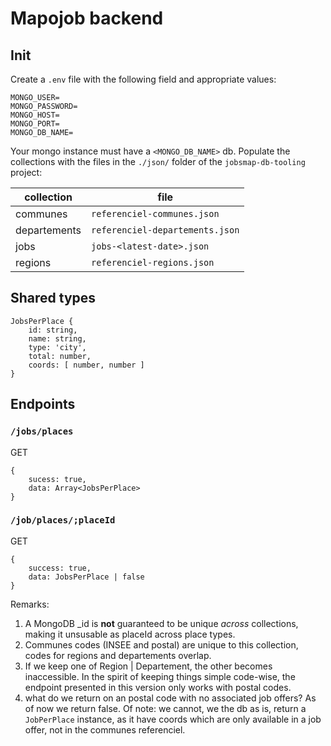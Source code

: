 # Mapojob backend

## Init

Create a `.env` file with the following field and
appropriate values:

```
MONGO_USER=
MONGO_PASSWORD=
MONGO_HOST=
MONGO_PORT=
MONGO_DB_NAME=
```

Your mongo instance must have a `<MONGO_DB_NAME>` db.
Populate the collections with the files in the `./json/`
folder of the `jobsmap-db-tooling` project:

|  collection  |              file               |
|--------------|---------------------------------|
|   communes   | `referenciel-communes.json`     |
| departements | `referenciel-departements.json` |
|     jobs     | `jobs-<latest-date>.json`       |
|   regions    | `referenciel-regions.json`      |

## Shared types

```
JobsPerPlace {
    id: string,
    name: string,
    type: 'city',
    total: number,
    coords: [ number, number ]
}
```

## Endpoints

### `/jobs/places`

GET

```
{
    sucess: true,
    data: Array<JobsPerPlace>
}
```

### `/job/places/;placeId`

GET

```
{
    success: true,
    data: JobsPerPlace | false
}
```

Remarks:

1. A MongoDB _id is **not** guaranteed to be unique _across_
   collections, making it unsusable as placeId across place
   types.
2. Communes codes (INSEE and postal) are unique to this
   collection, codes for regions and departements overlap.
3. If we keep one of Region | Departement, the other becomes
   inaccessible. In the spirit of keeping things simple
   code-wise, the endpoint presented in this version only
   works with postal codes.
4. what do we return on an postal code with no associated
   job offers? As of now we return false. Of note:
   we cannot, we the db as is, return a `JobPerPlace`
   instance, as it have coords which are only available in a
   job offer, not in the communes referenciel.